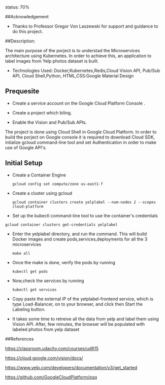 status: 70%

##Acknowledgement 

* Thanks to Professor Gregor Von Laszewski for support and guidance to do this project. 

##Description:

The main purpose of the porject is to understad the Microservices architecture using Kubernetes. In order to achieve this, an application
to label images from Yelp photos dataset is built.

* Technologies Used: Docker,Kubernetes,Redis,Cloud Vision API, Pub/Sub API, Cloud Shell,Python, HTML,CSS:Google Material Design

## Prequesite

* Create a service account on the Google Cloud Platform Console .

* Create a project which biling.

* Enable the Vision and Pub/Sub APIs.

The project is done using Cloud Shell in Google Cloud Platform. In order to build the porject on Google console it is required to download 
Cloud SDK, intialize gcloud command-line tool and set Authentication in order to make use of Google API's.

## Initial Setup

* Create a Container Engine

	```gcloud config set compute/zone us-east1-f```

* Create a cluster using gcloud

 	```gcloud container clusters create yelplabel --num-nodes 2 --scopes cloud-platform```
	
* Set up the kubectl command-line tool to use the container's credentials

 ```gcloud container clusters get-credentials yelplabel```

* Enter the yelplabel directory, and run the command. This will build Docker images and create pods,services,deployments for all the 3 microservices

   ``` make all ```

* Once the make is done, verify the pods by running 

	```kubectl get pods```

* Now,check the services by running

	```kubectl get services```

* Copy paste the external IP of the yelplabel-frontend service, which is type Load-Balancer, on to your browser, and click then Start the Labeling button.

* It takes some time to retreive all the data from yelp and label them using Vision API. After, few minutes, the browser will be populated with labeled photos from yelp dataset

##References

https://classroom.udacity.com/courses/ud615

https://cloud.google.com/vision/docs/

https://www.yelp.com/developers/documentation/v3/get_started

https://github.com/GoogleCloudPlatform/psq
